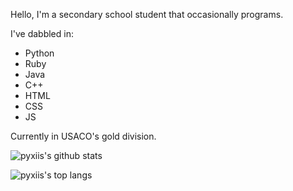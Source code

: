 Hello, I'm a secondary school student that occasionally programs.

I've dabbled in:
- Python
- Ruby
- Java
- C++
- HTML
- CSS
- JS

Currently in USACO's gold division.

![pyxiis's github stats](https://github-readme-stats.vercel.app/api?username=pyxiis&include_all_commits=true&theme=tokyonight)

![pyxiis's top langs](https://github-readme-stats.vercel.app/api/top-langs/?username=pyxiis&layout=compact&theme=tokyonight)
